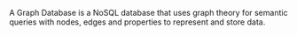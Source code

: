 A Graph Database is a NoSQL database that uses graph theory for semantic queries with nodes, edges and properties to represent and store data.
